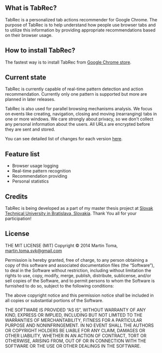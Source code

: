 What is TabRec?
---
TabRec is a personalized tab actions recommender for Google Chrome. The purpose of TabRec is to help understand
how people use browser tabs and to utilize this information by providing appropriate recommendations based on
their browser usage.

How to install TabRec?
---
The fastest way is to install TabRec from [Google Chrome store](http://tabber.fiit.stuba.sk:9292).

Current state
---
TabRec is currently capable of real-time pattern detection and action recommendation. Currently only one pattern
is supported but more are planned in later releases.

TabRec is also used for parallel browsing mechanisms analysis.
We focus on events like creating, navigation, closing and moving (rearranging) tabs in one or more windows.
We care strongly about privacy, so we don't collect any personal information about the users.
All URLs are encrypted before they are sent and stored.

You can see detailed list of changes for each version [here](CHANGELOG.md).

Feature list
---

* Browser usage logging
* Real-time pattern recognition
* Recommendation providing
* Personal statistics

Credits
---
TabRec is being developed as a part of my master thesis project at
[Slovak Technical University in Bratislava, Slovakia](http://www.fiit.stuba.sk). Thank You all for your participation!

License
--

THE MIT LICENSE (MIT) Copyright © 2014 Martin Toma, martin.toma.svk@gmail.com

Permission is hereby granted, free of charge, to any person obtaining a copy of this software and associated documentation
files (the “Software”), to deal in the Software without restriction, including without limitation the rights to use, copy,
modify, merge, publish, distribute, sublicense, and/or sell copies of the Software, and to permit persons to whom the
Software is furnished to do so, subject to the following conditions:

The above copyright notice and this permission notice shall be included in all copies or substantial portions of the Software.

THE SOFTWARE IS PROVIDED “AS IS”, WITHOUT WARRANTY OF ANY KIND, EXPRESS OR IMPLIED, INCLUDING BUT NOT LIMITED TO THE WARRANTIES
OF MERCHANTABILITY, FITNESS FOR A PARTICULAR PURPOSE AND NONINFRINGEMENT. IN NO EVENT SHALL THE AUTHORS OR COPYRIGHT HOLDERS BE
LIABLE FOR ANY CLAIM, DAMAGES OR OTHER LIABILITY, WHETHER IN AN ACTION OF CONTRACT, TORT OR OTHERWISE, ARISING FROM, OUT OF OR
IN CONNECTION WITH THE SOFTWARE OR THE USE OR OTHER DEALINGS IN THE SOFTWARE.
